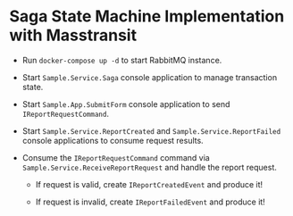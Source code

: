 # Saga State Machine Implementation with Masstransit

- Run `docker-compose up -d` to start RabbitMQ instance.

- Start `Sample.Service.Saga` console application to manage transaction state.

- Start `Sample.App.SubmitForm` console application to send `IReportRequestCommand`.

- Start `Sample.Service.ReportCreated` and `Sample.Service.ReportFailed` console applications to consume request results. 

- Consume the `IReportRequestCommand` command via `Sample.Service.ReceiveReportRequest` and handle the report request.
    
    - If request is valid, create `IReportCreatedEvent` and produce it!
    
    - If request is invalid, create `IReportFailedEvent` and produce it!
